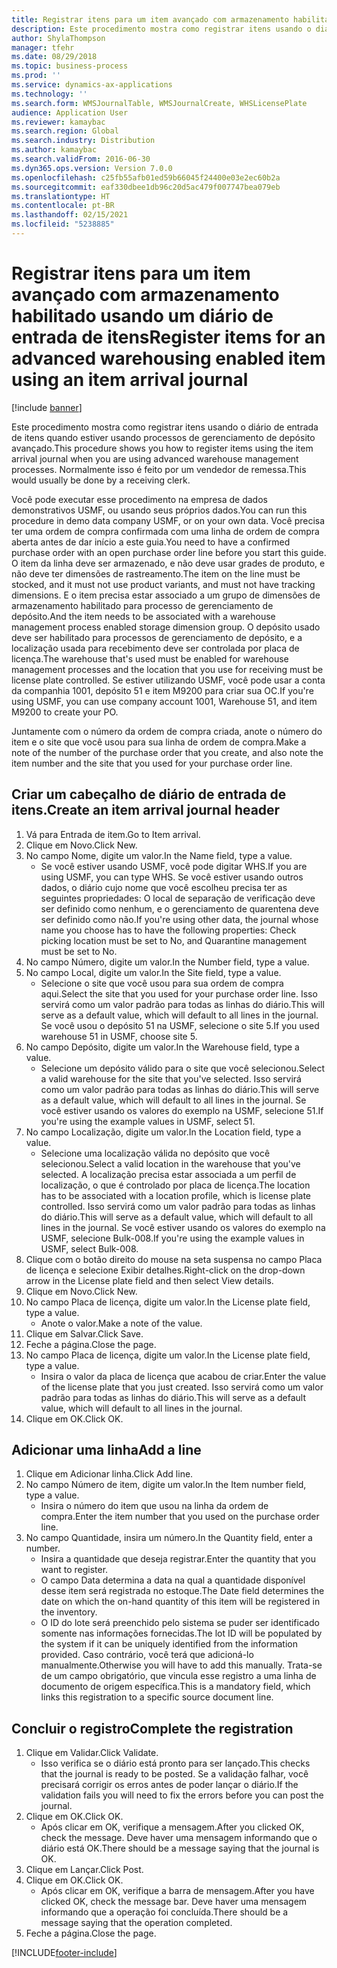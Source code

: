 ```yaml
---
title: Registrar itens para um item avançado com armazenamento habilitado usando um diário de entrada de itens
description: Este procedimento mostra como registrar itens usando o diário de entrada de itens quando estiver usando processos de gerenciamento de depósito avançado.
author: ShylaThompson
manager: tfehr
ms.date: 08/29/2018
ms.topic: business-process
ms.prod: ''
ms.service: dynamics-ax-applications
ms.technology: ''
ms.search.form: WMSJournalTable, WMSJournalCreate, WHSLicensePlate
audience: Application User
ms.reviewer: kamaybac
ms.search.region: Global
ms.search.industry: Distribution
ms.author: kamaybac
ms.search.validFrom: 2016-06-30
ms.dyn365.ops.version: Version 7.0.0
ms.openlocfilehash: c25fb55afb01ed59b66045f24400e03e2ec60b2a
ms.sourcegitcommit: eaf330dbee1db96c20d5ac479f007747bea079eb
ms.translationtype: HT
ms.contentlocale: pt-BR
ms.lasthandoff: 02/15/2021
ms.locfileid: "5238885"
---
```

# <a name="register-items-for-an-advanced-warehousing-enabled-item-using-an-item-arrival-journal"></a><span data-ttu-id="f6adf-103">Registrar itens para um item avançado com armazenamento habilitado usando um diário de entrada de itens</span><span class="sxs-lookup"><span data-stu-id="f6adf-103">Register items for an advanced warehousing enabled item using an item arrival journal</span></span>

[!include [banner](../../includes/banner.md)]

<span data-ttu-id="f6adf-104">Este procedimento mostra como registrar itens usando o diário de entrada de itens quando estiver usando processos de gerenciamento de depósito avançado.</span><span class="sxs-lookup"><span data-stu-id="f6adf-104">This procedure shows you how to register items using the item arrival journal when you are using advanced warehouse management processes.</span></span> <span data-ttu-id="f6adf-105">Normalmente isso é feito por um vendedor de remessa.</span><span class="sxs-lookup"><span data-stu-id="f6adf-105">This would usually be done by a receiving clerk.</span></span> 

<span data-ttu-id="f6adf-106">Você pode executar esse procedimento na empresa de dados demonstrativos USMF, ou usando seus próprios dados.</span><span class="sxs-lookup"><span data-stu-id="f6adf-106">You can run this procedure in demo data company USMF, or on your own data.</span></span> <span data-ttu-id="f6adf-107">Você precisa ter uma ordem de compra confirmada com uma linha de ordem de compra aberta antes de dar início a este guia.</span><span class="sxs-lookup"><span data-stu-id="f6adf-107">You need to have a confirmed purchase order with an open purchase order line before you start this guide.</span></span> <span data-ttu-id="f6adf-108">O item da linha deve ser armazenado, e não deve usar grades de produto, e não deve ter dimensões de rastreamento.</span><span class="sxs-lookup"><span data-stu-id="f6adf-108">The item on the line must be stocked, and it must not use product variants, and must not have tracking dimensions.</span></span> <span data-ttu-id="f6adf-109">E o item precisa estar associado a um grupo de dimensões de armazenamento habilitado para processo de gerenciamento de depósito.</span><span class="sxs-lookup"><span data-stu-id="f6adf-109">And the item needs to be associated with a warehouse management process enabled storage dimension group.</span></span> <span data-ttu-id="f6adf-110">O depósito usado deve ser habilitado para processos de gerenciamento de depósito, e a localização usada para recebimento deve ser controlada por placa de licença.</span><span class="sxs-lookup"><span data-stu-id="f6adf-110">The warehouse that's used must be enabled for warehouse management processes and the location that you use for receiving must be license plate controlled.</span></span> <span data-ttu-id="f6adf-111">Se estiver utilizando USMF, você pode usar a conta da companhia 1001, depósito 51 e item M9200 para criar sua OC.</span><span class="sxs-lookup"><span data-stu-id="f6adf-111">If you're using USMF, you can use company account 1001, Warehouse 51, and item M9200 to create your PO.</span></span> 

<span data-ttu-id="f6adf-112">Juntamente com o número da ordem de compra criada, anote o número do item e o site que você usou para sua linha de ordem de compra.</span><span class="sxs-lookup"><span data-stu-id="f6adf-112">Make a note of the number of the purchase order that you create, and also note the item number and the site that you used for your purchase order line.</span></span>


## <a name="create-an-item-arrival-journal-header"></a><span data-ttu-id="f6adf-113">Criar um cabeçalho de diário de entrada de itens.</span><span class="sxs-lookup"><span data-stu-id="f6adf-113">Create an item arrival journal header</span></span>
1. <span data-ttu-id="f6adf-114">Vá para Entrada de item.</span><span class="sxs-lookup"><span data-stu-id="f6adf-114">Go to Item arrival.</span></span>
2. <span data-ttu-id="f6adf-115">Clique em Novo.</span><span class="sxs-lookup"><span data-stu-id="f6adf-115">Click New.</span></span>
3. <span data-ttu-id="f6adf-116">No campo Nome, digite um valor.</span><span class="sxs-lookup"><span data-stu-id="f6adf-116">In the Name field, type a value.</span></span>
    * <span data-ttu-id="f6adf-117">Se você estiver usando USMF, você pode digitar WHS.</span><span class="sxs-lookup"><span data-stu-id="f6adf-117">If you are using USMF, you can type WHS.</span></span> <span data-ttu-id="f6adf-118">Se você estiver usando outros dados, o diário cujo nome que você escolheu precisa ter as seguintes propriedades: O local de separação de verificação deve ser definido como nenhum, e o gerenciamento de quarentena deve ser definido como não.</span><span class="sxs-lookup"><span data-stu-id="f6adf-118">If you're using other data, the journal whose name you choose has to have the following properties: Check picking location must be set to No, and Quarantine management must be set to No.</span></span>  
4. <span data-ttu-id="f6adf-119">No campo Número, digite um valor.</span><span class="sxs-lookup"><span data-stu-id="f6adf-119">In the Number field, type a value.</span></span>
5. <span data-ttu-id="f6adf-120">No campo Local, digite um valor.</span><span class="sxs-lookup"><span data-stu-id="f6adf-120">In the Site field, type a value.</span></span>
    * <span data-ttu-id="f6adf-121">Selecione o site que você usou para sua ordem de compra aqui.</span><span class="sxs-lookup"><span data-stu-id="f6adf-121">Select the site that you used for your purchase order line.</span></span> <span data-ttu-id="f6adf-122">Isso servirá como um valor padrão para todas as linhas do diário.</span><span class="sxs-lookup"><span data-stu-id="f6adf-122">This will serve as a default value, which will default to all lines in the journal.</span></span> <span data-ttu-id="f6adf-123">Se você usou o depósito 51 na USMF, selecione o site 5.</span><span class="sxs-lookup"><span data-stu-id="f6adf-123">If you used warehouse 51 in USMF, choose site 5.</span></span>  
6. <span data-ttu-id="f6adf-124">No campo Depósito, digite um valor.</span><span class="sxs-lookup"><span data-stu-id="f6adf-124">In the Warehouse field, type a value.</span></span>
    * <span data-ttu-id="f6adf-125">Selecione um depósito válido para o site que você selecionou.</span><span class="sxs-lookup"><span data-stu-id="f6adf-125">Select a valid warehouse for the site that you've selected.</span></span> <span data-ttu-id="f6adf-126">Isso servirá como um valor padrão para todas as linhas do diário.</span><span class="sxs-lookup"><span data-stu-id="f6adf-126">This will serve as a default value, which will default to all lines in the journal.</span></span> <span data-ttu-id="f6adf-127">Se você estiver usando os valores do exemplo na USMF, selecione 51.</span><span class="sxs-lookup"><span data-stu-id="f6adf-127">If you're using the example values in USMF, select 51.</span></span>  
7. <span data-ttu-id="f6adf-128">No campo Localização, digite um valor.</span><span class="sxs-lookup"><span data-stu-id="f6adf-128">In the Location field, type a value.</span></span>
    * <span data-ttu-id="f6adf-129">Selecione uma localização válida no depósito que você selecionou.</span><span class="sxs-lookup"><span data-stu-id="f6adf-129">Select a valid location in the warehouse that you've selected.</span></span> <span data-ttu-id="f6adf-130">A localização precisa estar associada a um perfil de localização, o que é controlado por placa de licença.</span><span class="sxs-lookup"><span data-stu-id="f6adf-130">The location has to be associated with a location profile, which is license plate controlled.</span></span> <span data-ttu-id="f6adf-131">Isso servirá como um valor padrão para todas as linhas do diário.</span><span class="sxs-lookup"><span data-stu-id="f6adf-131">This will serve as a default value, which will default to all lines in the journal.</span></span> <span data-ttu-id="f6adf-132">Se você estiver usando os valores do exemplo na USMF, selecione Bulk-008.</span><span class="sxs-lookup"><span data-stu-id="f6adf-132">If you're using the example values in USMF, select Bulk-008.</span></span>  
8. <span data-ttu-id="f6adf-133">Clique com o botão direito do mouse na seta suspensa no campo Placa de licença e selecione Exibir detalhes.</span><span class="sxs-lookup"><span data-stu-id="f6adf-133">Right-click on the drop-down arrow in the License plate field and then select View details.</span></span>
9. <span data-ttu-id="f6adf-134">Clique em Novo.</span><span class="sxs-lookup"><span data-stu-id="f6adf-134">Click New.</span></span>
10. <span data-ttu-id="f6adf-135">No campo Placa de licença, digite um valor.</span><span class="sxs-lookup"><span data-stu-id="f6adf-135">In the License plate field, type a value.</span></span>
    * <span data-ttu-id="f6adf-136">Anote o valor.</span><span class="sxs-lookup"><span data-stu-id="f6adf-136">Make a note of the value.</span></span>  
11. <span data-ttu-id="f6adf-137">Clique em Salvar.</span><span class="sxs-lookup"><span data-stu-id="f6adf-137">Click Save.</span></span>
12. <span data-ttu-id="f6adf-138">Feche a página.</span><span class="sxs-lookup"><span data-stu-id="f6adf-138">Close the page.</span></span>
13. <span data-ttu-id="f6adf-139">No campo Placa de licença, digite um valor.</span><span class="sxs-lookup"><span data-stu-id="f6adf-139">In the License plate field, type a value.</span></span>
    * <span data-ttu-id="f6adf-140">Insira o valor da placa de licença que acabou de criar.</span><span class="sxs-lookup"><span data-stu-id="f6adf-140">Enter the value of the license plate that you just created.</span></span> <span data-ttu-id="f6adf-141">Isso servirá como um valor padrão para todas as linhas do diário.</span><span class="sxs-lookup"><span data-stu-id="f6adf-141">This will serve as a default value, which will default to all lines in the journal.</span></span>  
14. <span data-ttu-id="f6adf-142">Clique em OK.</span><span class="sxs-lookup"><span data-stu-id="f6adf-142">Click OK.</span></span>

## <a name="add-a-line"></a><span data-ttu-id="f6adf-143">Adicionar uma linha</span><span class="sxs-lookup"><span data-stu-id="f6adf-143">Add a line</span></span>
1. <span data-ttu-id="f6adf-144">Clique em Adicionar linha.</span><span class="sxs-lookup"><span data-stu-id="f6adf-144">Click Add line.</span></span>
2. <span data-ttu-id="f6adf-145">No campo Número de item, digite um valor.</span><span class="sxs-lookup"><span data-stu-id="f6adf-145">In the Item number field, type a value.</span></span>
    * <span data-ttu-id="f6adf-146">Insira o número do item que usou na linha da ordem de compra.</span><span class="sxs-lookup"><span data-stu-id="f6adf-146">Enter the item number that you used on the purchase order line.</span></span>  
3. <span data-ttu-id="f6adf-147">No campo Quantidade, insira um número.</span><span class="sxs-lookup"><span data-stu-id="f6adf-147">In the Quantity field, enter a number.</span></span>
    * <span data-ttu-id="f6adf-148">Insira a quantidade que deseja registrar.</span><span class="sxs-lookup"><span data-stu-id="f6adf-148">Enter the quantity that you want to register.</span></span>  
    * <span data-ttu-id="f6adf-149">O campo Data determina a data na qual a quantidade disponível desse item será registrada no estoque.</span><span class="sxs-lookup"><span data-stu-id="f6adf-149">The Date field determines the date on which the on-hand quantity of this item will be registered in the inventory.</span></span>  
    * <span data-ttu-id="f6adf-150">O ID do lote será preenchido pelo sistema se puder ser identificado somente nas informações fornecidas.</span><span class="sxs-lookup"><span data-stu-id="f6adf-150">The lot ID will be populated by the system if it can be uniquely identified from the information provided.</span></span> <span data-ttu-id="f6adf-151">Caso contrário, você terá que adicioná-lo manualmente.</span><span class="sxs-lookup"><span data-stu-id="f6adf-151">Otherwise you will have to add this manually.</span></span> <span data-ttu-id="f6adf-152">Trata-se de um campo obrigatório, que vincula esse registro a uma linha de documento de origem específica.</span><span class="sxs-lookup"><span data-stu-id="f6adf-152">This is a mandatory field, which links this registration to a specific source document line.</span></span>  

## <a name="complete-the-registration"></a><span data-ttu-id="f6adf-153">Concluir o registro</span><span class="sxs-lookup"><span data-stu-id="f6adf-153">Complete the registration</span></span>
1. <span data-ttu-id="f6adf-154">Clique em Validar.</span><span class="sxs-lookup"><span data-stu-id="f6adf-154">Click Validate.</span></span>
    * <span data-ttu-id="f6adf-155">Isso verifica se o diário está pronto para ser lançado.</span><span class="sxs-lookup"><span data-stu-id="f6adf-155">This checks that the journal is ready to be posted.</span></span> <span data-ttu-id="f6adf-156">Se a validação falhar, você precisará corrigir os erros antes de poder lançar o diário.</span><span class="sxs-lookup"><span data-stu-id="f6adf-156">If the validation fails you will need to fix the errors before you can post the journal.</span></span>  
2. <span data-ttu-id="f6adf-157">Clique em OK.</span><span class="sxs-lookup"><span data-stu-id="f6adf-157">Click OK.</span></span>
    * <span data-ttu-id="f6adf-158">Após clicar em OK, verifique a mensagem.</span><span class="sxs-lookup"><span data-stu-id="f6adf-158">After you clicked OK, check the message.</span></span> <span data-ttu-id="f6adf-159">Deve haver uma mensagem informando que o diário está OK.</span><span class="sxs-lookup"><span data-stu-id="f6adf-159">There should be a message saying that the journal is OK.</span></span>  
3. <span data-ttu-id="f6adf-160">Clique em Lançar.</span><span class="sxs-lookup"><span data-stu-id="f6adf-160">Click Post.</span></span>
4. <span data-ttu-id="f6adf-161">Clique em OK.</span><span class="sxs-lookup"><span data-stu-id="f6adf-161">Click OK.</span></span>
    * <span data-ttu-id="f6adf-162">Após clicar em OK, verifique a barra de mensagem.</span><span class="sxs-lookup"><span data-stu-id="f6adf-162">After you have clicked OK, check the message bar.</span></span> <span data-ttu-id="f6adf-163">Deve haver uma mensagem informando que a operação foi concluída.</span><span class="sxs-lookup"><span data-stu-id="f6adf-163">There should be a message saying that the operation completed.</span></span>  
5. <span data-ttu-id="f6adf-164">Feche a página.</span><span class="sxs-lookup"><span data-stu-id="f6adf-164">Close the page.</span></span>



[!INCLUDE[footer-include](../../../includes/footer-banner.md)]